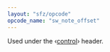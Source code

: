 ```yaml
---
layout: "sfz/opcode"
opcode_name: "sw_note_offset"
---
```

Used under the ‹[control](/headers/control)› header.

